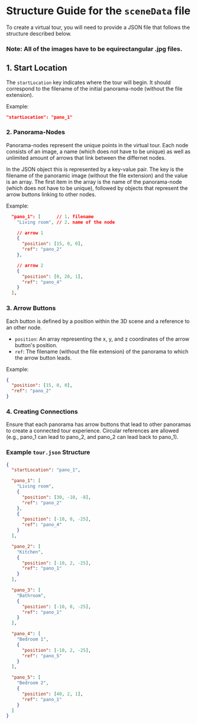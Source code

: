 # Structure Guide for the `sceneData` file

To create a virtual tour, you will need to provide a JSON file that follows the structure described below.

### Note: All of the images have to be equirectangular .jpg files.

## 1. Start Location

The `startLocation` key indicates where the tour will begin. It should correspond to the filename of the initial panorama-node (without the file extension).

Example:

```json
"startLocation": "pano_1"
```

### 2. Panorama-Nodes

Panorama-nodes represent the unique points in the virtual tour.
Each node consists of an image, a name (which does not have to be unique) as well as unlimited amount of arrows that link between the differnet nodes.

In the JSON object this is represented by a key-value pair. The key is the filename of the panoramic image (without the file extension) and the value is an array. The first item in the array is the name of the panorama-node (which does not have to be unique), followed by objects that represent the arrow buttons linking to other nodes.

Example:

```json
  "pano_1": [      // 1. filename
    "Living room", // 2. name of the node 

    // arrow 1
    {
      "position": [15, 0, 0],
      "ref": "pano_2"
    },

    // arrow 2
    {
      "position": [0, 20, 1],
      "ref": "pano_4"
    }
  ],
```

### 3. Arrow Buttons

Each button is defined by a position within the 3D scene and a reference to an other node.

- `position`: An array representing the x, y, and z coordinates of the arrow button's position.
- `ref`: The filename (without the file extension) of the panorama to which the arrow button leads.

Example:

```json
{
  "position": [15, 0, 0],
  "ref": "pano_2"
}
```

### 4. Creating Connections

Ensure that each panorama has arrow buttons that lead to other panoramas to create a connected tour experience. Circular references are allowed (e.g., pano_1 can lead to pano_2, and pano_2 can lead back to pano_1).

### Example `tour.json` Structure

```json
{
  "startLocation": "pano_1",

  "pano_1": [
    "Living room",
    {
      "position": [30, -10, -8],
      "ref": "pano_2"
    },
    {
      "position": [-10, 0, -25],
      "ref": "pano_4"
    }
  ],

  "pano_2": [
    "Kitchen",
    {
      "position": [-10, 2, -25],
      "ref": "pano_1"
    }
  ],

  "pano_3": [
    "Bathroom",
    {
      "position": [-10, 0, -25],
      "ref": "pano_1"
    }
  ],

  "pano_4": [
    "Bedroom 1",
    {
      "position": [-10, 2, -25],
      "ref": "pano_5"
    }
  ],

  "pano_5": [
    "Bedroom 2",
    {
      "position": [40, 2, 1],
      "ref": "pano_1"
    }
  ]
}
```
